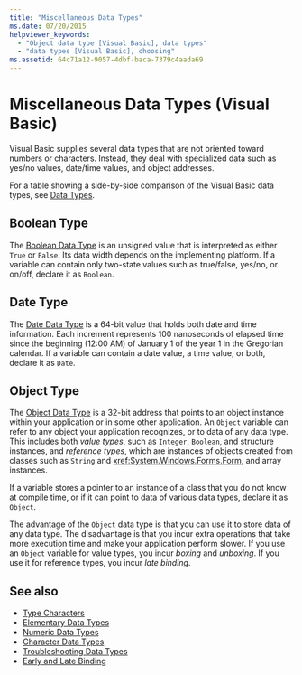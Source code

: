 ```yaml
---
title: "Miscellaneous Data Types"
ms.date: 07/20/2015
helpviewer_keywords: 
  - "Object data type [Visual Basic], data types"
  - "data types [Visual Basic], choosing"
ms.assetid: 64c71a12-9057-4dbf-baca-7379c4aada69
---
```

# Miscellaneous Data Types (Visual Basic)
Visual Basic supplies several data types that are not oriented toward numbers or characters. Instead, they deal with specialized data such as yes/no values, date/time values, and object addresses.  
  
 For a table showing a side-by-side comparison of the Visual Basic data types, see [Data Types](../../../../visual-basic/language-reference/data-types/index.md).  
  
## Boolean Type  
 The [Boolean Data Type](../../../../visual-basic/language-reference/data-types/boolean-data-type.md) is an unsigned value that is interpreted as either `True` or `False`. Its data width depends on the implementing platform. If a variable can contain only two-state values such as true/false, yes/no, or on/off, declare it as `Boolean`.  
  
## Date Type  
 The [Date Data Type](../../../../visual-basic/language-reference/data-types/date-data-type.md) is a 64-bit value that holds both date and time information. Each increment represents 100 nanoseconds of elapsed time since the beginning (12:00 AM) of January 1 of the year 1 in the Gregorian calendar. If a variable can contain a date value, a time value, or both, declare it as `Date`.  
  
## Object Type  
 The [Object Data Type](../../../../visual-basic/language-reference/data-types/object-data-type.md) is a 32-bit address that points to an object instance within your application or in some other application. An `Object` variable can refer to any object your application recognizes, or to data of any data type. This includes both *value types*, such as `Integer`, `Boolean`, and structure instances, and *reference types*, which are instances of objects created from classes such as `String` and <xref:System.Windows.Forms.Form>, and array instances.  
  
 If a variable stores a pointer to an instance of a class that you do not know at compile time, or if it can point to data of various data types, declare it as `Object`.  
  
 The advantage of the `Object` data type is that you can use it to store data of any data type. The disadvantage is that you incur extra operations that take more execution time and make your application perform slower. If you use an `Object` variable for value types, you incur *boxing* and *unboxing*. If you use it for reference types, you incur *late binding*.  
  
## See also

- [Type Characters](../../../../visual-basic/programming-guide/language-features/data-types/type-characters.md)
- [Elementary Data Types](../../../../visual-basic/programming-guide/language-features/data-types/elementary-data-types.md)
- [Numeric Data Types](../../../../visual-basic/programming-guide/language-features/data-types/numeric-data-types.md)
- [Character Data Types](../../../../visual-basic/programming-guide/language-features/data-types/character-data-types.md)
- [Troubleshooting Data Types](../../../../visual-basic/programming-guide/language-features/data-types/troubleshooting-data-types.md)
- [Early and Late Binding](../../../../visual-basic/programming-guide/language-features/early-late-binding/index.md)
